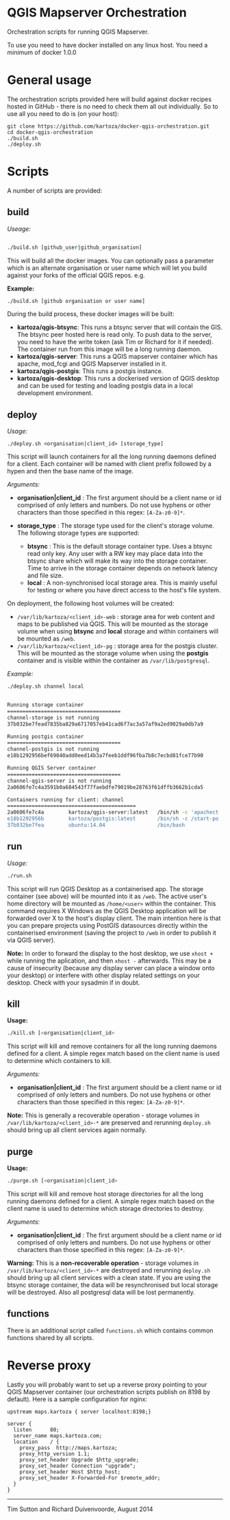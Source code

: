 # QGIS Mapserver Orchestration

Orchestration scripts for running QGIS Mapserver.

To use you need to have docker installed on any linux host. You
need a minimum of docker 1.0.0

# General usage

The orchestration scripts provided here will build against docker recipes
hosted in GitHub - there is no need to check them all out individually. So 
to use all you need to do is (on your host):

```
git clone https://github.com/kartoza/docker-qgis-orchestration.git
cd docker-qgis-orchestration
./build.sh
./deploy.sh
```

# Scripts

A number of scripts are provided:

## build

*Useage:*

```bash

./build.sh [github_user|github_organisation]

```

This will build all the docker images.  You can optionally pass a parameter
which is an alternate organisation or user name which will let you build
against your forks of the official QGIS repos. e.g.

**Example:**

```bash
./build.sh [github organisation or user name]
```
  
During the build process, these docker images will be built:

  * **kartoza/qgis-btsync**: This runs a btsync server that will
    contain the GIS. The btsync 
    peer hosted here is read only. To push data to the server, you need to 
    have the write token (ask Tim or Richard for it if needed). The 
    container run from this image will be a long running daemon. 
  * **kartoza/qgis-server**: This runs a QGIS mapserver container 
    which has apache, mod_fcgi and QGIS Mapserver installed in it.
  * **kartoza/qgis-postgis**: This runs a postgis instance.
  * **kartoza/qgis-desktop**: This runs a dockerised version of QGIS desktop 
    and can be used for testing and loading postgis data in a local development 
    environment.
  
## deploy

*Usage:*

```
./deploy.sh <organisation|client_id> [storage_type]
```

This script will launch containers for all the long running daemons defined for
a client. Each container will be named with client prefix followed by a hypen
and then the base name of the image. 

*Arguments:*

* **organisation|client_id** : The first argument should be a client name or id
  comprised of only letters and numbers. Do not use hyphens or other characters
  than those specified in this regex: ``[A-Za-z0-9]*``.

* **storage_type** : The storage type used for the client's storage volume. The 
  following storage types are supported:
  * **btsync**  : This is the default storage container type. Uses a btsync read
  only key. Any user with a RW key may place data into the btsync share which will
  make its way into the storage container. Time to arrive in the storage container
  depends on network latency and file size. 
  * **local** : A non-synchronised local storage area. This is mainly useful for
  testing or where you have direct access to the host's file system.

On deployment, the following host volumes will be created:

* `/var/lib/kartoza/<client_id>-web` : storage area for web content and maps to
  be published via QGIS. This will be mounted as the storage volume when using
  **btsync** and **local** storage and within containers will be mounted as `/web`.
* `/var/lib/kartoza/<client_id>-pg` : storage area for the postgis cluster.
  This will be mounted as the storage volume when using the **postgis** container 
  and is visible within the container as `/var/lib/postgresql`.

*Example:*

```bash
./deploy.sh channel local


Running storage container
=====================================
channel-storage is not running
37b032be7fead7835ba829a6717057eb41cad6f7ac3a57af9a2ed9029a0db7a9

Running postgis container
=====================================
channel-postgis is not running
e18b1292956bef69840add0eed14b3a7feeb1ddf96fba7b8c7ecbd81fce77b90

Running QGIS Server container
=====================================
channel-qgis-server is not running
2a0606fe7c4a3591b0a684543f77faebdfe79019be28763f61dffb3662b1cda5

Containers running for client: channel
==========================================
2a0606fe7c4a        kartoza/qgis-server:latest   /bin/sh -c 'apachect   1 seconds ago       Up Less than a second   0.0.0.0:8198->80/tcp   channel-qgis-server                                   
e18b1292956b        kartoza/postgis:latest       /bin/sh -c /start-po   1 seconds ago       Up Less than a second   5432/tcp               channel-postgis,channel-qgis-server/channel-postgis   
37b032be7fea        ubuntu:14.04                 /bin/bash              2 seconds ago       Up 1 seconds                                   channel-qgis-server/channel-storage,channel-storage  
```

## run

*Usage:*

```bash
./run.sh
```

This script will run QGIS Desktop as a containerised app. The storage container
(see above) will be mounted into it as `/web`. The active user's home directory
will be mounted as `/home/<user>` within the container. This command requires
X Windows as the QGIS Desktop application will be forwarded over X to the 
host's display client. The main intention here is that you can prepare projects
using PostGIS datasources directly within the containerised environment (saving
the project to `/web` in order to publish it via QGIS server).

**Note:** In order to forward the display to the host desktop, we use `xhost +`
while running the aplication, and then `xhost -` afterwards. This may be a cause
of insecurity (because any display server can place a window onto your desktop) 
or interfere with other display related settings on your desktop. Check with
your sysadmin if in doubt.


## kill

**Usage:**

```bash
./kill.sh [<organisation|client_id>
```

This script will kill and remove containers for all the long running daemons
defined for a client. A simple regex match based on the client name is used to
determine which containers to kill.

*Arguments:*

* **organisation|client_id** : The first argument should be a client name or id
  comprised of only letters and numbers. Do not use hyphens or other characters
  than those specified in this regex: ``[A-Za-z0-9]*``.

**Note:** This is generally a recoverable operation - storage volumes in 
`/var/lib/kartoza/<client_id>-*` are preserved and rerunning `deploy.sh`
should bring up all client services again normally.

## purge

**Usage:**

```bash
./purge.sh [<organisation|client_id>
```

This script will kill and remove host storage directories for all the long running daemons
defined for a client. A simple regex match based on the client name is used to
determine which storage directories to destroy.

*Arguments:*

* **organisation|client_id** : The first argument should be a client name or id
  comprised of only letters and numbers. Do not use hyphens or other characters
  than those specified in this regex: ``[A-Za-z0-9]*``.

**Warning:** This is a **non-recoverable operation** - storage volumes in
`/var/lib/kartoza/<client_id>-*` are destroyed and rerunning `deploy.sh` should
bring up all client services with a clean state. If you are using the btsync
storage container, the data will be resynchronised but local storage will be
destroyed. Also all postgresql data will be lost permanently.


## functions  

There is an additional script called `functions.sh` which contains common
functions shared by all scripts.


# Reverse proxy

Lastly you will probably want to set up a reverse proxy pointing to your QGIS
Mapserver container (our orchestration scripts publish on 8198 by default).
Here is a sample configuration for nginx:

```
upstream maps.kartoza { server localhost:8198;}
 
server {
  listen      80;
  server_name maps.kartoza.com;
  location    / {
    proxy_pass  http://maps.kartoza;
    proxy_http_version 1.1;
    proxy_set_header Upgrade $http_upgrade;
    proxy_set_header Connection "upgrade";
    proxy_set_header Host $http_host;
    proxy_set_header X-Forwarded-For $remote_addr;
  }
}

```


--------

Tim Sutton and Richard Duivenvoorde, August 2014

